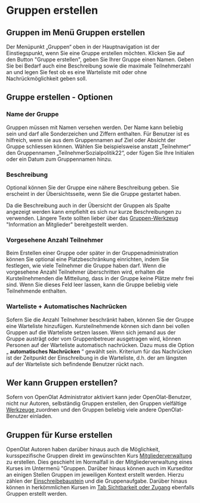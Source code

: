 # Gruppen erstellen

##  Gruppen im Menü Gruppen erstellen

Der Menüpunkt „Gruppen“ oben in der Hauptnavigation ist der Einstiegspunkt,
wenn Sie eine Gruppe erstellen möchten. Klicken Sie auf den Button "Gruppe
erstellen", geben Sie Ihrer Gruppe einen Namen. Geben Sie bei Bedarf auch eine
Beschreibung sowie die maximale Teilnehmerzahl an und legen Sie fest ob es
eine Warteliste mit oder ohne Nachrückmöglichkeit geben soll.

##  Gruppe erstellen - Optionen

### Name der Gruppe

Gruppen müssen mit Namen versehen werden. Der Name kann beliebig sein und darf
alle Sonderzeichen und Ziffern enthalten. Für Benutzer ist es hilfreich, wenn
sie aus dem Gruppennamen auf Ziel oder Absicht der Gruppe schliessen können.
Wählen Sie beispielsweise anstatt „Teilnehmer“ den Gruppennamen
„TeilnehmerSozialpolitik22“, oder fügen Sie Ihre Initialen oder ein Datum zum
Gruppennamen hinzu.

### Beschreibung

Optional können Sie der Gruppe eine nähere Beschreibung geben. Sie erscheint
in der Übersichtsseite, wenn Sie die Gruppe gestartet haben.

Da die Beschreibung auch in der Übersicht der Gruppen als Spalte angezeigt
werden kann empfiehlt es sich nur kurze Beschreibungen zu verwenden. Längere
Texte sollten lieber über das [Gruppen-Werkzeug](Using_Group_Tools.de.md)
"Information an Mitglieder" bereitgestellt werden.

###  Vorgesehene Anzahl Teilnehmer

Beim Erstellen einer Gruppe oder später in der Gruppenadministration können
Sie optional eine Platzbeschränkung einrichten, indem Sie festlegen, wie viele
Teilnehmer die Gruppe haben darf. Wenn die vorgesehene Anzahl Teilnehmer
überschritten wird, erhalten die Kursteilnehmenden die Mitteilung, dass in der
Gruppe keine Plätze mehr frei sind. Wenn Sie dieses Feld leer lassen, kann die
Gruppe beliebig viele Teilnehmende enthalten.

### Warteliste + Automatisches Nachrücken

Sofern Sie die Anzahl Teilnehmer beschränkt haben, können Sie der Gruppe eine
Warteliste hinzufügen. Kursteilnehmende können sich dann bei vollen Gruppen
auf die Warteliste setzen lassen. Wenn sich jemand aus der Gruppe austrägt
oder vom Gruppenbetreuer ausgetragen wird, können Personen auf der Warteliste
automatisch nachrücken. Dazu muss die Option „ **automatisches Nachrücken** “
gewählt sein. Kriterium für das Nachrücken ist der Zeitpunkt der Einschreibung
in die Warteliste, d.h. der am längsten auf der Warteliste sich befindende
Benutzer rückt nach.

## Wer kann Gruppen erstellen?

Sofern von OpenOlat Administrator aktiviert kann jeder OpenOlat-Benutzer,
nicht nur Autoren, selbständig Gruppen erstellen, den Gruppen vielfältige
[Werkzeuge ](Using_Group_Tools.de.md)zuordnen und den Gruppen beliebig
viele andere OpenOlat-Benutzer einladen.

## Gruppen für Kurse erstellen

OpenOlat Autoren haben darüber hinaus auch die Möglichkeit, kursspezifische
Gruppen direkt im gewünschten Kurs
[Mitgliederverwaltung](../course_operation/Members_management.de.md) zu erstellen. Dies geschieht
im Normalfall in der Mitgliederverwaltung eines Kurses im Untermenü "Gruppen.
Darüber hinaus können auch im Kurseditor an einigen Stellen Gruppen im
jeweiligen Kontext erstellt werden. Hierzu zählen der
[Einschreibebaustein](../course_elements/Administration_and_Organisation.de.md) und die
Gruppenaufgabe. Darüber hinaus können in herkömmlichen Kursen im [Tab
Sichtbarkeit oder Zugang](../course_create/General_Configuration_of_Course_Elements.de.md)
ebenfalls Gruppen erstellt werden.

